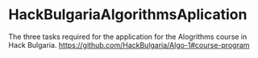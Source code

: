 # HackBulgariaAlgorithmsAplication
The three tasks required for the application for the Alogrithms course in Hack Bulgaria.
https://github.com/HackBulgaria/Algo-1#course-program
